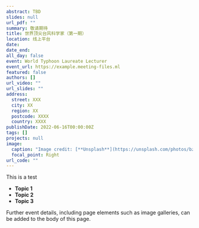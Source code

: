 ```yaml
---
abstract: TBD
slides: null
url_pdf: ""
summary: 敬请期待
title: 世界顶尖台风科学家（第一期）
location: 线上平台
date: 
date_end: 
all_day: false
event: World Typhoon Laureate Lecturer
event_url: https://example.meeting-files.ml
featured: false
authors: []
url_video: ""
url_slides: ""
address:
  street: XXX
  city: XX
  region: XX
  postcode: XXXX
  country: XXXX
publishDate: 2022-06-16T00:00:00Z
tags: []
projects: null
image:
  caption: "Image credit: [**Unsplash**](https://unsplash.com/photos/bzdhc5b3Bxs)"
  focal_point: Right
url_code: ""
---
```

This is a test

* **Topic 1**
* **Topic 2**
* **Topic 3**

Further event details, including page elements such as image galleries, can be added to the body of this page.